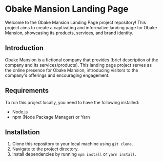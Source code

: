 # Obake Mansion Landing Page

Welcome to the Obake Mansion Landing Page project repository! This project aims to create a captivating and informative landing page for Obake Mansion, showcasing its products, services, and brand identity.

## Introduction

Obake Mansion is a fictional company that provides [brief description of the company and its services/products]. This landing page project serves as the online presence for Obake Mansion, introducing visitors to the company's offerings and encouraging engagement.

## Requirements

To run this project locally, you need to have the following installed:

- Node.js
- npm (Node Package Manager) or Yarn

## Installation

1. Clone this repository to your local machine using `git clone`.
2. Navigate to the project directory.
3. Install dependencies by running `npm install` or `yarn install`.
